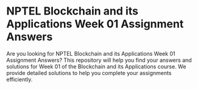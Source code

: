 # NPTEL Blockchain and its Applications Week 01 Assignment Answers

Are you looking for NPTEL Blockchain and its Applications Week 01 Assignment Answers? This repository will help you find your answers and solutions for Week 01 of the Blockchain and its Applications course. We provide detailed solutions to help you complete your assignments efficiently.